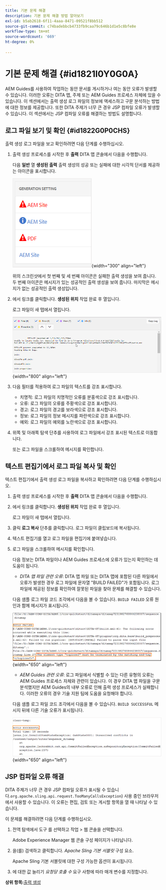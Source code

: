 ```yaml
---
title: 기본 문제 해결
description: 기본 문제 해결 방법 알아보기
exl-id: b5ab2618-6f11-4aaa-8471-09521f8bb512
source-git-commit: c74badebbcb4733fb9caa79c646b1d1e5c8bfe8e
workflow-type: tm+mt
source-wordcount: '669'
ht-degree: 0%

---
```


# 기본 문제 해결 {#id1821I0Y0G0A}

AEM Guides를 사용하여 작업하는 동안 문서를 게시하거나 여는 동안 오류가 발생할 수 있습니다. 이러한 오류는 DITA 맵, 주제 또는 AEM Guides 프로세스 자체에 있을 수 있습니다. 이 섹션에서는 출력 생성 로그 파일의 정보에 액세스하고 구문 분석하는 방법에 대한 정보를 제공합니다. 또한 DITA 주제가 너무 큰 경우 JSP 컴파일 오류가 발생할 수 있습니다. 이 섹션에서는 JSP 컴파일 오류를 해결하는 방법도 설명합니다.

## 로그 파일 보기 및 확인 {#id1822G0P0CHS}

출력 생성 로그 파일을 보고 확인하려면 다음 단계를 수행하십시오.

1. 출력 생성 프로세스를 시작한 후 **출력** DITA 맵 콘솔에서 다음을 수행합니다.

   다음 **일반** 열 **생성된 출력** 출력 생성의 성공 또는 실패에 대한 시각적 단서를 제공하는 아이콘을 표시합니다.

   ![](images/output-general-settings.png){width="300" align="left"}

   위의 스크린샷에서 첫 번째 및 세 번째 아이콘은 실패한 출력 생성을 보여 줍니다. 두 번째 아이콘은 메시지가 있는 성공적인 출력 생성을 보여 줍니다. 마지막은 메시지가 없는 성공적인 출력 생성입니다.

1. 에서 링크를 클릭합니다. **생성된 위치** 작업 완료 후 열입니다.

   로그 파일이 새 탭에서 열립니다.

   ![](images/log-file.png){width="800" align="left"}

1. 다음 필터를 적용하여 로그 파일의 텍스트를 강조 표시합니다.
   - 치명적: 로그 파일의 치명적인 오류를 분홍색으로 강조 표시합니다.
   - 오류: 로그 파일의 오류를 주황색으로 강조 표시합니다.
   - 경고: 로그 파일의 경고를 보라색으로 강조 표시합니다.
   - 정보: 로그 파일의 정보 메시지를 파란색으로 강조 표시합니다.
   - 예외: 로그 파일의 예외를 노란색으로 강조 표시합니다.
1. 위쪽 및 아래쪽 탐색 단추를 사용하여 로그 파일에서 강조 표시된 텍스트로 이동합니다.

   또는 로그 파일을 스크롤하여 메시지를 확인합니다.


## 텍스트 편집기에서 로그 파일 복사 및 확인

텍스트 편집기에서 출력 생성 로그 파일을 복사하고 확인하려면 다음 단계를 수행하십시오.

1. 출력 생성 프로세스를 시작한 후 **출력** DITA 맵 콘솔에서 다음을 수행합니다.

1. 에서 링크를 클릭합니다. **생성된 위치** 작업 완료 후 열입니다.

   로그 파일이 새 탭에서 열립니다.

1. 클릭 **로그 복사** 단추를 클릭합니다. 로그 파일이 클립보드에 복사됩니다.
1. 텍스트 편집기를 열고 로그 파일을 편집기에 붙여넣습니다.

1. 로그 파일을 스크롤하여 메시지를 확인합니다.

   다음 정보는 DITA 파일이나 AEM Guides 프로세스에 오류가 있는지 확인하는 데 도움이 됩니다.

   - *DITA 맵 파일 관련 오류*: DITA 맵 파일 또는 DITA 맵에 포함된 다른 파일에서 오류가 발생한 경우 로그 파일에 문자열 &quot;BUILD FAILED&quot;가 포함됩니다. 로그 파일에 제공된 정보를 확인하여 잘못된 파일을 찾아 문제를 해결할 수 있습니다.

   다음 샘플 로그 파일 코드 조각에서 다음을 볼 수 있습니다. `BUILD FAILED` 오류 원인과 함께 메시지가 표시됩니다.

   ![](images/dita-error-in-log-file.png){width="650" align="left"}

   - *AEM Guides 관련 오류*: 로그 파일에서 식별할 수 있는 다른 유형의 오류는 AEM Guides 프로세스 자체와 관련이 있습니다. 이 경우 DITA 맵 파일을 구문 분석했지만 AEM Guides의 내부 오류로 인해 출력 생성 프로세스가 실패합니다. 이러한 오류의 경우 기술 지원 팀에 도움을 요청해야 합니다.

   다음 샘플 로그 파일 코드 조각에서 다음을 볼 수 있습니다. `BUILD SUCCESSFUL` 메시지 뒤에 다른 기술 오류가 표시됩니다.

   ![](images/process-error-in-log-file.png){width="650" align="left"}


## JSP 컴파일 오류 해결

DITA 주제가 너무 큰 경우 JSP 컴파일 오류가 표시될 수 있습니다.`org.apache.sling.api.request.TooManyCallsException`\) 사용 중인 브라우저에서 사용할 수 있습니다. 이 오류는 편집, 검토 또는 게시할 항목을 열 때 나타날 수 있습니다.

이 문제를 해결하려면 다음 단계를 수행하십시오.

1. 전역 탐색에서 도구 를 선택하고 작업 \> 웹 콘솔을 선택합니다.

   Adobe Experience Manager 웹 콘솔 구성 페이지가 나타납니다.

1. 을(를) 검색하고 클릭합니다. *Apache Sling 기본 서블릿* 구성 요소.

   Apache Sling 기본 서블릿에 대한 구성 가능한 옵션이 표시됩니다.

1. 에 대한 값 늘리기 *요청당 호출 수* 요구 사항에 따라 매개 변수를 지정합니다.


**상위 항목:**[&#x200B;출력 생성](generate-output.md)
